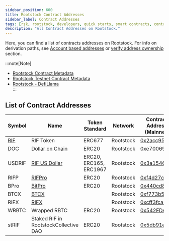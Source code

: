 ```yaml
---
sidebar_position: 600
title: Rootstock Contract Addresses
sidebar_label: Contract Addresses
tags: [rsk, rootstock, developers, quick starts, smart contracts, contract addresses]
description: "All Contract Addresses on Rootstock."
---
```


Here, you can find a list of contracts addresses on Rootstock. 
For info on derivation paths, see [Account based addresses](/concepts/account-based-addresses/) or [verify address ownership](/developers/smart-contracts/verify-address-ownership/) section.

:::note[Note]
- [Rootstock Contract Metadata](https://github.com/rsksmart/rsk-contract-metadata)
- [Rootstock Testnet Contract Metadata](https://github.com/rsksmart/rsk-testnet-contract-metadata) 
- [Rootstock - DefiLlama](https://defillama.com/chain/Rootstock)						
:::

## List of Contract Addresses

| Symbol |  Name | Token Standard  | Network | Contract Address (Mainnet) | Contract Address (Testnet) |
|---|---|---|---| ---| ---|
|  [RIF](/concepts/rif-suite/token) |  RIF Token |  ERC677 | Rootstock | [0x2acc95...](https://explorer.rootstock.io/address/0x2acc95758f8b5f583470ba265eb685a8f45fc9d5) | [0x19f646...](https://explorer.testnet.rootstock.io/address/0x19f64674d8a5b4e652319f5e239efd3bc969a1fe)
|  DOC |  [Dollar on Chain](https://moneyonchain.com/doc-bitcoin-stablecoin/) |  ERC20 | Rootstock | [0xe70069...](https://explorer.rootstock.io/address/0xe700691da7b9851f2f35f8b8182c69c53ccad9db) |
|  USDRIF |  [RIF US Dollar](https://rifonchain.com/) | ERC20, ERC165, ERC1967 | Rootstock | [0x3a15461...](https://explorer.rootstock.io/address/0x3a15461d8ae0f0fb5fa2629e9da7d66a794a6e37) | [0x8dbf3...](https://explorer.testnet.rootstock.io/address/0x8dbf326e12a9fF37ED6DDF75adA548C2640A6482)
|  RIFP |  [RIFPro](https://rif.moneyonchain.com/metrics) |  ERC20 | Rootstock | [0xf4d27c5...](https://explorer.rootstock.io/address/0xf4d27c56595ed59b66cc7f03cff5193e4bd74a61) |
|  BPro |  [BitPro](https://moneyonchain.com/bpro-income-for-bitcoin-holders/) |  ERC20 | Rootstock | [0x440cd83...](https://explorer.rootstock.io/address/0x440cd83c160de5c96ddb20246815ea44c7abbca8) |
|  BTCX |  [BTCX](https://moneyonchain.com/btcx-leveraged-bitcoin/) |  | Rootstock | [0xf773b5...](https://explorer.rootstock.io/address/0xf773b590af754d597770937fa8ea7abdf2668370) |
|  RIFX |  [RIFX](https://rif.moneyonchain.com/metrics) |  | Rootstock | [0xcff3fca...](https://explorer.rootstock.io/address/0xcff3fcaec2352c672c38d77cb1a064b7d50ce7e1) |
|  WRBTC |  Wrapped RBTC | ERC20  | Rootstock | [0x542FDA3...](https://rootstock.blockscout.com/token/0x542FDA317318eBf1d3DeAF76E0B632741a7e677d) |
|  stRIF |  Staked RIF in RootstockCollective DAO | ERC20  | Rootstock | [0x5db91e2...](https://rootstock.blockscout.com/token/0x5db91e24BD32059584bbDb831A901f1199f3d459?tab=contract) |